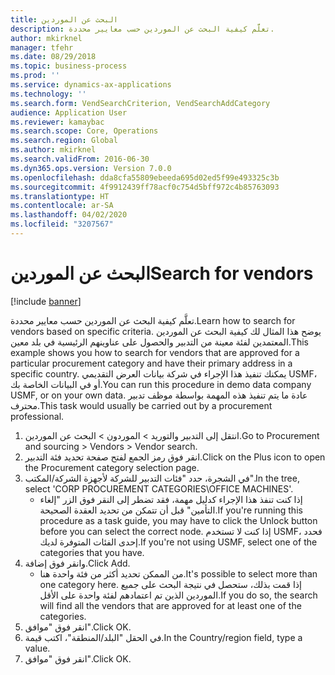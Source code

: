 ```yaml
---
title: البحث عن الموردين
description: تعلَّم كيفية البحث عن الموردين حسب معايير محددة.
author: mkirknel
manager: tfehr
ms.date: 08/29/2018
ms.topic: business-process
ms.prod: ''
ms.service: dynamics-ax-applications
ms.technology: ''
ms.search.form: VendSearchCriterion, VendSearchAddCategory
audience: Application User
ms.reviewer: kamaybac
ms.search.scope: Core, Operations
ms.search.region: Global
ms.author: mkirknel
ms.search.validFrom: 2016-06-30
ms.dyn365.ops.version: Version 7.0.0
ms.openlocfilehash: dda8cfa55809ebeeda695d02ed5f99e493325c3b
ms.sourcegitcommit: 4f9912439ff78acf0c754d5bff972c4b85763093
ms.translationtype: HT
ms.contentlocale: ar-SA
ms.lasthandoff: 04/02/2020
ms.locfileid: "3207567"
---
```

# <a name="search-for-vendors"></a><span data-ttu-id="36cf7-103">البحث عن الموردين</span><span class="sxs-lookup"><span data-stu-id="36cf7-103">Search for vendors</span></span>

[!include [banner](../../includes/banner.md)]

<span data-ttu-id="36cf7-104">تعلَّم كيفية البحث عن الموردين حسب معايير محددة.</span><span class="sxs-lookup"><span data-stu-id="36cf7-104">Learn how to search for vendors based on specific criteria.</span></span> <span data-ttu-id="36cf7-105">يوضح هذا المثال لك كيفية البحث عن الموردين المعتمدين لفئة معينة من التدبير والحصول على عناوينهم الرئيسية في بلد معين.</span><span class="sxs-lookup"><span data-stu-id="36cf7-105">This example shows you how to search for vendors that are approved for a particular procurement category and have their primary address in a specific country.</span></span> <span data-ttu-id="36cf7-106">يمكنك تنفيذ هذا الإجراء في شركة بيانات العرض التقديمي USMF، أو في البيانات الخاصة بك.</span><span class="sxs-lookup"><span data-stu-id="36cf7-106">You can run this procedure in demo data company USMF, or on your own data.</span></span> <span data-ttu-id="36cf7-107">عادة ما يتم تنفيذ هذه المهمة بواسطة موظف تدبير محترف.</span><span class="sxs-lookup"><span data-stu-id="36cf7-107">This task would usually be carried out by a procurement professional.</span></span>

1. <span data-ttu-id="36cf7-108">انتقل إلى التدبير والتوريد > الموردون > البحث عن الموردين.</span><span class="sxs-lookup"><span data-stu-id="36cf7-108">Go to Procurement and sourcing > Vendors > Vendor search.</span></span>
2. <span data-ttu-id="36cf7-109">انقر فوق رمز الجمع لفتح صفحة تحديد فئة التدبير.</span><span class="sxs-lookup"><span data-stu-id="36cf7-109">Click on the Plus icon to open the Procurement category selection page.</span></span>  
3. <span data-ttu-id="36cf7-110">في الشجرة، حدد "فئات التدبير للشركة لأجهزة الشركة/المكتب".</span><span class="sxs-lookup"><span data-stu-id="36cf7-110">In the tree, select 'CORP PROCUREMENT CATEGORIES\OFFICE MACHINES'.</span></span>
    * <span data-ttu-id="36cf7-111">إذا كنت تنفذ هذا الإجراء كدليل مهمة، فقد تضطر إلى النقر فوق الزر "إلغاء التأمين" قبل أن تتمكن من تحديد العقدة الصحيحة.</span><span class="sxs-lookup"><span data-stu-id="36cf7-111">If you're running this procedure as a task guide, you may have to click the Unlock button before you can select the correct node.</span></span> <span data-ttu-id="36cf7-112">إذا كنت لا تستخدم USMF، فحدد إحدى الفئات المتوفرة لديك.</span><span class="sxs-lookup"><span data-stu-id="36cf7-112">If you're not using USMF, select one of the categories that you have.</span></span>  
4. <span data-ttu-id="36cf7-113">وانقر فوق إضافة.</span><span class="sxs-lookup"><span data-stu-id="36cf7-113">Click Add.</span></span>
    * <span data-ttu-id="36cf7-114">من الممكن تحديد أكثر من فئة واحدة هنا.</span><span class="sxs-lookup"><span data-stu-id="36cf7-114">It's possible to select more than one category here.</span></span> <span data-ttu-id="36cf7-115">إذا قمت بذلك، ستحصل في نتيجة البحث على جميع الموردين الذين تم اعتمادهم لفئة واحدة على الأقل.</span><span class="sxs-lookup"><span data-stu-id="36cf7-115">If you do so, the search will find all the vendors that are approved for at least one of the categories.</span></span>  
5. <span data-ttu-id="36cf7-116">انقر فوق "موافق".</span><span class="sxs-lookup"><span data-stu-id="36cf7-116">Click OK.</span></span>
6. <span data-ttu-id="36cf7-117">في الحقل "البلد/المنطقة"، اكتب قيمة.</span><span class="sxs-lookup"><span data-stu-id="36cf7-117">In the Country/region field, type a value.</span></span>
7. <span data-ttu-id="36cf7-118">انقر فوق "موافق".</span><span class="sxs-lookup"><span data-stu-id="36cf7-118">Click OK.</span></span>

